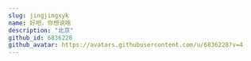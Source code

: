 ```yaml
---
slug: jingjingxyk
name: 好吧，你想说啥
description: "北京"
github_id: 6836228
github_avatar: https://avatars.githubusercontent.com/u/6836228?v=4
---
```


